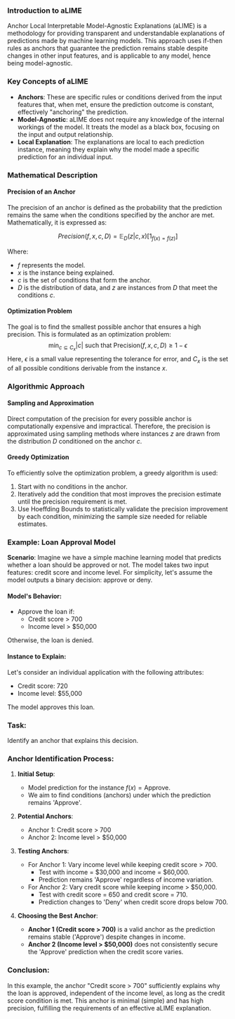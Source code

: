 ### Introduction to aLIME
Anchor Local Interpretable Model-Agnostic Explanations (aLIME) is a methodology for providing transparent and understandable explanations of predictions made by machine learning models. This approach uses if-then rules as anchors that guarantee the prediction remains stable despite changes in other input features, and is applicable to any model, hence being model-agnostic.

### Key Concepts of aLIME
- **Anchors**: These are specific rules or conditions derived from the input features that, when met, ensure the prediction outcome is constant, effectively "anchoring" the prediction.
- **Model-Agnostic**: aLIME does not require any knowledge of the internal workings of the model. It treats the model as a black box, focusing on the input and output relationship.
- **Local Explanation**: The explanations are local to each prediction instance, meaning they explain why the model made a specific prediction for an individual input.

### Mathematical Description

#### Precision of an Anchor
The precision of an anchor is defined as the probability that the prediction remains the same when the conditions specified by the anchor are met. Mathematically, it is expressed as:

$$Precision(f, x, c, D) = \mathbb{E}_D(z|c,x)[1_{f(x)=f(z)}]$$

Where:
- $f$ represents the model.
- $x$ is the instance being explained.
- $c$ is the set of conditions that form the anchor.
- $D$ is the distribution of data, and $z$ are instances from $D$ that meet the conditions $c$.

#### Optimization Problem
The goal is to find the smallest possible anchor that ensures a high precision. This is formulated as an optimization problem:
$$\min_{c \subseteq C_x} |c| \text{ such that } \text{Precision}(f, x, c, D) \geq 1 - \epsilon$$
Here, $\epsilon$ is a small value representing the tolerance for error, and $C_x$ is the set of all possible conditions derivable from the instance $x$.

### Algorithmic Approach

#### Sampling and Approximation
Direct computation of the precision for every possible anchor is computationally expensive and impractical. Therefore, the precision is approximated using sampling methods where instances $z$ are drawn from the distribution $D$ conditioned on the anchor $c$.

#### Greedy Optimization
To efficiently solve the optimization problem, a greedy algorithm is used:
1. Start with no conditions in the anchor.
2. Iteratively add the condition that most improves the precision estimate until the precision requirement is met.
3. Use Hoeffding Bounds to statistically validate the precision improvement by each condition, minimizing the sample size needed for reliable estimates.


### Example: Loan Approval Model

**Scenario**:
Imagine we have a simple machine learning model that predicts whether a loan should be approved or not. The model takes two input features: credit score and income level. For simplicity, let's assume the model outputs a binary decision: approve or deny.

#### Model's Behavior:
- Approve the loan if:
  - Credit score > 700
  - Income level > \$50,000

Otherwise, the loan is denied.

#### Instance to Explain:
Let's consider an individual application with the following attributes:
- Credit score: 720
- Income level: \$55,000

The model approves this loan.

### Task:
Identify an anchor that explains this decision.

### Anchor Identification Process:

1. **Initial Setup**:
   - Model prediction for the instance $f(x) = \text{Approve}$.
   - We aim to find conditions (anchors) under which the prediction remains 'Approve'.

2. **Potential Anchors**:
   - Anchor 1: Credit score > 700
   - Anchor 2: Income level > $50,000

3. **Testing Anchors**:
   - For Anchor 1: Vary income level while keeping credit score > 700.
     - Test with income = \$30,000 and income = \$60,000.
     - Prediction remains 'Approve' regardless of income variation.
   - For Anchor 2: Vary credit score while keeping income > \$50,000.
     - Test with credit score = 650 and credit score = 710.
     - Prediction changes to 'Deny' when credit score drops below 700.

4. **Choosing the Best Anchor**:
   - **Anchor 1 (Credit score > 700)** is a valid anchor as the prediction remains stable ('Approve') despite changes in income.
   - **Anchor 2 (Income level > $50,000)** does not consistently secure the 'Approve' prediction when the credit score varies.

### Conclusion:
In this example, the anchor "Credit score > 700" sufficiently explains why the loan is approved, independent of the income level, as long as the credit score condition is met. This anchor is minimal (simple) and has high precision, fulfilling the requirements of an effective aLIME explanation.